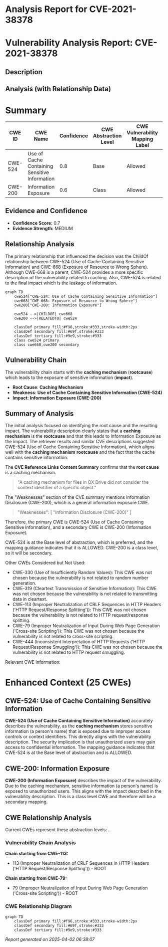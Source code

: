 # Analysis Report for CVE-2021-38378

# Vulnerability Analysis Report: CVE-2021-38378

## Description



## Analysis (with Relationship Data)

# Summary
| CWE ID | CWE Name | Confidence | CWE Abstraction Level | CWE Vulnerability Mapping Label | CWE-Vulnerability Mapping Notes |
|---|---|---|---|---|---|
| CWE-524 | Use of Cache Containing Sensitive Information | 0.8 | Base | Allowed | Primary CWE |
| CWE-200 | Information Exposure | 0.6 | Class | Allowed | Secondary CWE |

## Evidence and Confidence

*   **Confidence Score:** 0.7
*   **Evidence Strength:** MEDIUM

## Relationship Analysis
The primary relationship that influenced the decision was the ChildOf relationship between CWE-524 (Use of Cache Containing Sensitive Information) and CWE-668 (Exposure of Resource to Wrong Sphere). Although CWE-668 is a parent, CWE-524 provides a more specific description of the vulnerability related to caching. Also, CWE-524 is related to the final impact which is the leakage of information.

```mermaid
graph TD
    cwe524["CWE-524: Use of Cache Containing Sensitive Information"]
    cwe668["CWE-668: Exposure of Resource to Wrong Sphere"]
    cwe200["CWE-200: Information Exposure"]
    
    cwe524 -->|CHILDOF| cwe668
    cwe200 -->|RELATEDTO| cwe524

    classDef primary fill:#f96,stroke:#333,stroke-width:2px
    classDef secondary fill:#69f,stroke:#333
    classDef tertiary fill:#9e9,stroke:#333
    class cwe524 primary
    class cwe668,cwe200 secondary
```

## Vulnerability Chain
The vulnerability chain starts with the **caching mechanism** (**rootcause**) which leads to the exposure of sensitive information (**impact**).
  - **Root Cause**: **Caching Mechanism**
  - **Weakness**: **Use of Cache Containing Sensitive Information (CWE-524)**
  - **Impact**: **Information Exposure (CWE-200)**

## Summary of Analysis
The initial analysis focused on identifying the root cause and the resulting impact. The vulnerability description clearly states that a **caching mechanism** is the **rootcause** and that this leads to Information Exposure as the impact. The retriever results and similar CVE descriptions suggested CWE-524 (Use of Cache Containing Sensitive Information), which aligns well with the **caching mechanism** **rootcause** and the fact that the cache contains sensitive information.

The **CVE Reference Links Content Summary** confirms that the **root cause** is a caching mechanism.

> "A caching mechanism for files in OX Drive did not consider the context identifier of a specific object."

The "Weaknesses" section of the CVE summary mentions Information Disclosure (CWE-200), which is a general information exposure CWE.

> "Weaknesses": [ "Information Disclosure (CWE-200)" ]

Therefore, the primary CWE is CWE-524 (Use of Cache Containing Sensitive Information), and a secondary CWE is CWE-200 (Information Exposure).

CWE-524 is at the Base level of abstraction, which is preferred, and the mapping guidance indicates that it is ALLOWED. CWE-200 is a class level, so it will be secondary.

Other CWEs Considered but Not Used:

*   CWE-330 (Use of Insufficiently Random Values): This CWE was not chosen because the vulnerability is not related to random number generation.
*   CWE-319 (Cleartext Transmission of Sensitive Information): This CWE was not chosen because the vulnerability is not related to transmitting data in cleartext.
*   CWE-113 (Improper Neutralization of CRLF Sequences in HTTP Headers ('HTTP Request/Response Splitting')): This CWE was not chosen because the vulnerability is not related to HTTP request/response splitting.
*   CWE-79 (Improper Neutralization of Input During Web Page Generation ('Cross-site Scripting')): This CWE was not chosen because the vulnerability is not related to cross-site scripting.
*   CWE-444 (Inconsistent Interpretation of HTTP Requests ('HTTP Request/Response Smuggling')): This CWE was not chosen because the vulnerability is not related to HTTP request smuggling.

Relevant CWE Information:

# Enhanced Context (25 CWEs)

## CWE-524: Use of Cache Containing Sensitive Information
**CWE-524 (Use of Cache Containing Sensitive Information)** accurately describes the vulnerability, as the **caching mechanism** stores sensitive information (a person's name) that is exposed due to improper access controls or context identifiers. This directly aligns with the vulnerability description. The security implication is that unauthorized users may gain access to confidential information. The mapping guidance indicates that CWE-524 is at the Base level of abstraction and is ALLOWED.

## CWE-200: Information Exposure
**CWE-200 (Information Exposure)** describes the impact of the vulnerability. Due to the caching mechanism, sensitive information (a person's name) is exposed to unauthorized users. This aligns with the impact described in the vulnerability description. This is a class level CWE and therefore will be a secondary mapping.


## CWE Relationship Analysis

Current CWEs represent these abstraction levels: .


### Vulnerability Chain Analysis

**Chain starting from CWE-113:**
- 113 (Improper Neutralization of CRLF Sequences in HTTP Headers ('HTTP Request/Response Splitting')) - ROOT


**Chain starting from CWE-79:**
- 79 (Improper Neutralization of Input During Web Page Generation ('Cross-site Scripting')) - ROOT



### CWE Relationship Diagram

```mermaid
graph TD
    classDef primary fill:#f96,stroke:#333,stroke-width:2px
    classDef secondary fill:#69f,stroke:#333
    classDef tertiary fill:#9e9,stroke:#333
```



*Report generated on 2025-04-02 06:38:07*

